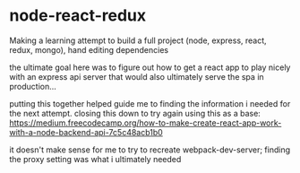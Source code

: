 # node-react-redux
Making a learning attempt to build a full project (node, express, react, redux, mongo), hand editing dependencies

the ultimate goal here was to figure out how to get a react app to play nicely with an express api server that would also ultimately serve the spa in production...

putting this together helped guide me to finding the information i needed for the next attempt. closing this down to try again using this as a base: https://medium.freecodecamp.org/how-to-make-create-react-app-work-with-a-node-backend-api-7c5c48acb1b0

it doesn't make sense for me to try to recreate webpack-dev-server; finding the proxy setting was what i ultimately needed